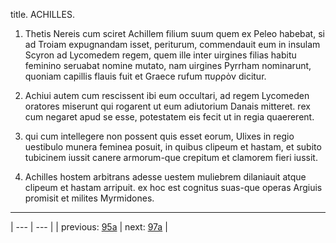 title. ACHILLES.



1. Thetis Nereis cum sciret Achillem filium suum quem ex Peleo habebat, si ad Troiam expugnandam isset, periturum, commendauit eum in insulam Scyron ad Lycomedem regem, quem ille inter uirgines filias habitu feminino seruabat nomine mutato, nam uirgines Pyrrham nominarunt, quoniam capillis flauis fuit et Graece rufum πυρρὸν dicitur.



2. Achiui autem cum rescissent ibi eum occultari, ad regem Lycomeden oratores miserunt qui rogarent ut eum adiutorium Danais mitteret. rex cum negaret apud se esse, potestatem eis fecit ut in regia quaererent.



3. qui cum intellegere non possent quis esset eorum, Ulixes in regio uestibulo munera feminea posuit, in quibus clipeum et hastam, et subito tubicinem iussit canere armorum-que crepitum et clamorem fieri iussit.



4. Achilles hostem arbitrans adesse uestem muliebrem dilaniauit atque clipeum et hastam arripuit. ex hoc est cognitus suas-que operas Argiuis promisit et milites Myrmidones.



---

| --- | --- |
| previous: [95a](../95a/) | next: [97a](../97a/) |